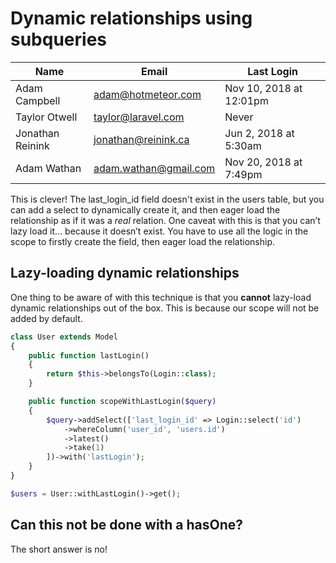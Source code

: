 # Dynamic relationships using subqueries

| Name | Email | Last Login |
| --- | --- | --- |
| Adam Campbell | adam@hotmeteor.com | Nov 10, 2018 at 12:01pm |
| Taylor Otwell | taylor@laravel.com | Never |
| Jonathan Reinink | jonathan@reinink.ca | Jun 2, 2018 at 5:30am |
| Adam Wathan | adam.wathan@gmail.com | Nov 20, 2018 at 7:49pm |

This is clever! The last_login_id field doesn't exist in the users table, but you can add a select to dynamically create it, and then eager load the relationship as if it was a *real* relation. One caveat with this is that you can’t lazy load it… because it doesn’t exist. You have to use all the logic in the scope to firstly create the field, then eager load the relationship.

## Lazy-loading dynamic relationships

One thing to be aware of with this technique is that you **cannot** lazy-load dynamic relationships out of the box. This is because our scope will not be added by default.

```php
class User extends Model
{
    public function lastLogin()
    {
        return $this->belongsTo(Login::class);
    }

    public function scopeWithLastLogin($query)
    {
        $query->addSelect(['last_login_id' => Login::select('id')
            ->whereColumn('user_id', 'users.id')
            ->latest()
            ->take(1)
        ])->with('lastLogin');
    }
}

$users = User::withLastLogin()->get();
```

## Can this not be done with a hasOne?

The short answer is no!